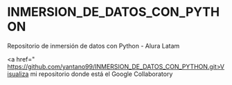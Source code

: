 # INMERSION_DE_DATOS_CON_PYTHON
Repositorio de inmersión de datos con Python - Alura Latam

<a href=" https://github.com/yantano99/INMERSION_DE_DATOS_CON_PYTHON.git>Visualiza mi repositorio donde está el Google Collaboratory
